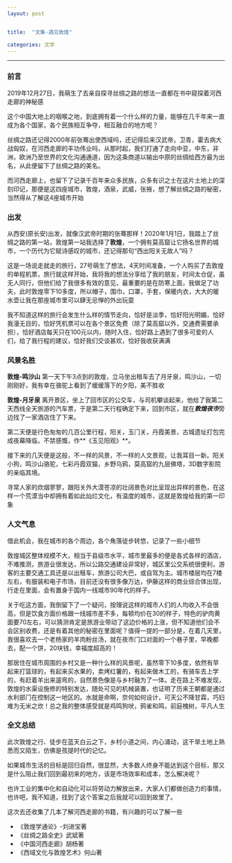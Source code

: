 ```yaml
---
layout: post


title:  "文集-遇见敦煌"

categories: 文学
---
```

---

### 前言

2019年12月27日，我萌生了去亲自探寻丝绸之路的想法一直都在书中窥探着河⻄走廊的神秘感

这个中国大地上的咽喉之地，到底拥有着一个什么样的力量，能够在几千年来一直成为各个国家，各个⺠族相互争夺，相互融合的地方呢？

丝绸之路还记得2000年前张骞出使⻄域吗，还记得后来汉武帝，卫⻘，霍去病大战匈奴，在河⻄走廊的丰功伟业吗，从那时起，我们打通了走向中亚，中东，非洲，欧洲乃至世界的文化沟通通道，因为这条商道以输出中原的丝绸给⻄方最为出名，从此便留下了丝绸之路的美名。

而河⻄走廊上，也留下了记录千百年来众多⺠族，众多有识之士在这片土地上的深刻印记，那便是这四座城市，敦煌，酒泉，武威，张掖，想了解丝绸之路的秘密，当然得从了解这4座城市开始

### 出发

从⻄安(原⻓安)出发，就像汉武帝时期的张骞那样！2020年1月1日，我踏上了丝绸之路的第一站，敦煌第一站我选择了**敦煌**，一个拥有莫高窟让它扬名世界的城市，一个历代为它赋诗感叹的城市，还记得那句“⻄出阳关无故人”吗？

这是一场说走就走的旅行，27号萌生了想法，4天时间准备，一个人购买了去敦煌的单程机票，旅行就这样开始，我将我的想法分享给了我的朋友，时间太仓促，虽无人同行，但他们给了我很多有效的意⻅，最重要的是在防寒上面，我做足了功夫，此时敦煌零下10多度，所以帽子，围巾，口罩，手套，保暖内衣，大大的暖水壶让我在那座城市里可以肆无忌惮的外出玩耍

我不知道这样的旅行会发生什么样的情节走向，恰好是淡季，恰好阳光明媚，恰好我漫无目的，恰好凭机票可以在各个景区免费（除了莫高窟以外，交通费需要承担），恰好酒店每天只在100元以内，随时入住，恰好路上遇到了很多可爱的人们，给了我行程的建议，恰好我们交谈甚欢，恰好我收获满满

### 风景名胜

**敦煌-鸣沙山**
第一天下午3点到的敦煌，立⻢坐出租⻋去了月牙泉，鸣沙山，一切刚刚好，我有幸在骆驼上看到了缓缓落下的夕阳，美不胜收

**敦煌-月牙泉**
离开景区，坐上了回市区的公交⻋，与司机攀谈起来，他给了我第二天⻄线全天旅游的汽⻋票，于是第二天行程确定下来，回到市区，就在***敦煌夜市***旁边找了一家酒店住了下来。

第二天便是行色匆匆的几百公里行程，阳关，玉⻔关，丹霞美景，古城遗址打包完成夜幕降临，不禁感慨，作**《玉⻅阳观》**。

接下来的几天便是这般，不一样的⻛景，不一样的人文景观，让我耳目一新。阳关小狗，鸣沙山骆驼，七彩丹霞双猫，乡野乌鸦，莫高窟的九层佛塔，3D数字影院的亲临其境。

寻常人家的炊烟寥寥，跟阳关外大漠苍凉的壮阔景色对比呈现出异样的景色，在这样一个荒漠当中却拥有着如此灿烂文化，有温度的城市，这就是敦煌给我的第一印象

### 人文气息

借此机会，我在城市的各个周边，各个⻆落徒步转悠，记录了一些小细节

敦煌城区整体规模不大，相当于县级市水平，城市里最多的便是各式各样的酒店，不难推测，旅游业很发达，所以公路交通建设非常好，城区里公交系统很便利，游客的主要交通工具还是以出租⻋，旅游公司大巴，或自驾为主。城市楼层均在7楼左右，有服装和电子市场，目前还没有很多像万达，伊藤这样的商业综合体出现，行走在里面，会有置身于国内一线城市90年代的样子。

关于吃这方面，我倒留下了一个疑问，按理说这样的城市人们的人均收入不会很高，但是饮⻝方面价格跟一线城市差不多，每顿均价在30的样子，特色的驴肉⻩面要70左右，可以猜测肯定是旅游业带动了这边价格的上涨，但不知道他们会不会区别收费，还是有着其他的秘密在里面呢？值得一提的一部分是，在着几天里，我很喜欢去一个老杨家的羊肉粉丝汤，就在夜市⻔口对面的一个巷子里，早晚都去，配一个饼，20块钱，幸福度超高的！

那居住在城市周围的乡村又是一种什么样的⻛景呢，虽然零下10多度，依然有早起来打篮球的，有起来买水果的，卖烤红薯的，有起来做木工的，有骑⻋去上学的，有赶着羊出来遛弯的，自然景色像是与乡村融为了一体。走在路上不难发现，敦煌的水渠设施修的特别发达，随处可⻅的机械装置，也证明了历来王朝都是通过水利部⻔在控制这一地区的。水就是命啊，奈何如何设计，可天公不降甘霖，巧妇难为无米之炊！总之我的整体感受就是鸡鸣狗吠，鸦雀和鸣，前庭槐树，平凡人生

### 全文总结

此次敦煌之行、徒步在蓝天白云之下，乡村小道之间，内心涌动，这干旱土地上熟悉而又陌生，仿佛是孩提时代的记忆。

如果城市生活的目标是回归自然，很显然，大多数人终身不能达到这个目标，那又是什么阻止我们回到最初来的地方，该是市场效率和成本，怎么解决呢？

也许工业的集中化和自动化可以将劳动力解放出来，大家人们都做创造力的事情，也许吧，我不知道，找到了这个答案之后我就可以回到故里了。

这次去还收集了几本了解河⻄走廊的书籍，有兴趣的可以了解一些

* 《敦煌学通论》-刘进宝著
* 《丝绸之路全史》武斌著
* 《中国河⻄走廊》胡杨著
* 《⻄域文化与敦煌艺术》何山著
